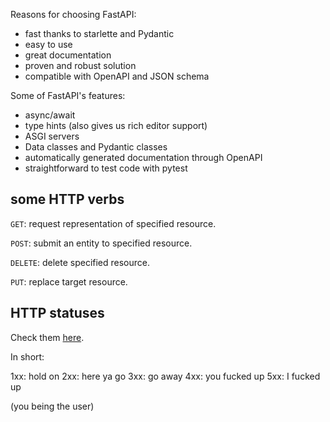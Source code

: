  Reasons for choosing FastAPI:
 - fast thanks to starlette and Pydantic
 - easy to use
 - great documentation
 - proven and robust solution
 - compatible with OpenAPI and JSON schema

 Some of FastAPI's features:
 - async/await
 - type hints (also gives us rich editor support)
 - ASGI servers
 - Data classes and Pydantic classes
 - automatically generated documentation through OpenAPI
 - straightforward to test code with pytest



## some HTTP verbs

`GET`: request representation of specified resource.

`POST`: submit an entity to specified resource.

`DELETE`: delete specified resource.

`PUT`: replace target resource.

## HTTP statuses

Check them [here](https://httpstatuses.com/).

In short:

1xx: hold on
2xx: here ya go
3xx: go away
4xx: you fucked up
5xx: I fucked up

(you being the user)